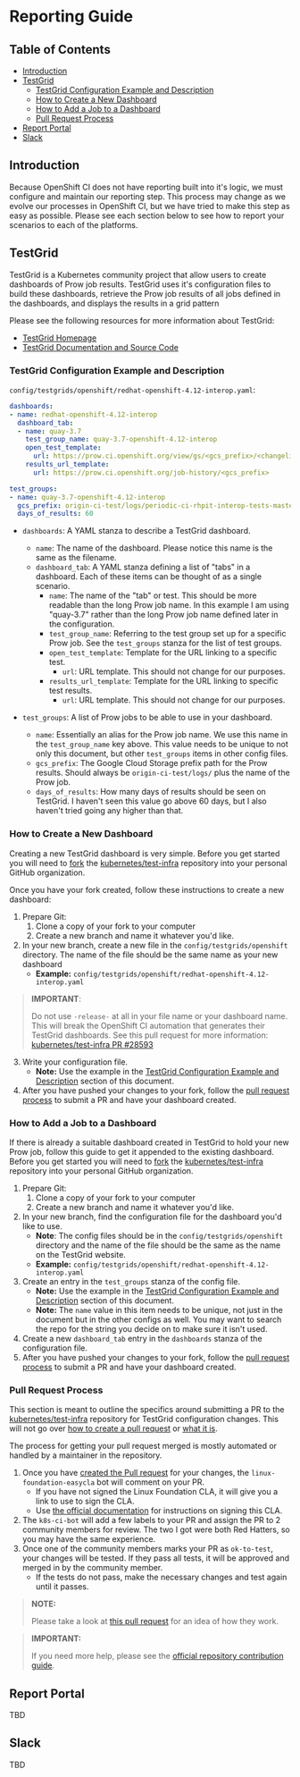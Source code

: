 # Reporting Guide<!-- omit from toc -->

## Table of Contents<!-- omit from toc -->

- [Introduction](#introduction)
- [TestGrid](#testgrid)
  - [TestGrid Configuration Example and Description](#testgrid-configuration-example-and-description)
  - [How to Create a New Dashboard](#how-to-create-a-new-dashboard)
  - [How to Add a Job to a Dashboard](#how-to-add-a-job-to-a-dashboard)
  - [Pull Request Process](#pull-request-process)
- [Report Portal](#report-portal)
- [Slack](#slack)


## Introduction

Because OpenShift CI does not have reporting built into it's logic, we must configure and maintain our reporting step. This process may change as we evolve our processes in OpenShift CI, but we have tried to make this step as easy as possible. Please see each section below to see how to report your scenarios to each of the platforms.

## TestGrid

TestGrid is a Kubernetes community project that allow users to create dashboards of Prow job results. TestGrid uses it's configuration files to build these dashboards, retrieve the Prow job results of all jobs defined in the dashboards, and displays the results in a grid pattern

Please see the following resources for more information about TestGrid:

- [TestGrid Homepage](https://testgrid.k8s.io/)
- [TestGrid Documentation and Source Code](https://github.com/kubernetes/test-infra/tree/master/testgrid)

### TestGrid Configuration Example and Description

`config/testgrids/openshift/redhat-openshift-4.12-interop.yaml`: 

```yaml
dashboards:
- name: redhat-openshift-4.12-interop
  dashboard_tab:
  - name: quay-3.7
    test_group_name: quay-3.7-openshift-4.12-interop
    open_test_template:
      url: https://prow.ci.openshift.org/view/gs/<gcs_prefix>/<changelist>
    results_url_template:
      url: https://prow.ci.openshift.org/job-history/<gcs_prefix>

test_groups:
- name: quay-3.7-openshift-4.12-interop
  gcs_prefix: origin-ci-test/logs/periodic-ci-rhpit-interop-tests-master-ocp-412-quay37-interop-quay-tests-aws-ipi-ocp412
  days_of_results: 60
```

- `dashboards`: A YAML stanza to describe a TestGrid dashboard.
  - `name`: The name of the dashboard. Please notice this name is the same as the filename.
  - `dashboard_tab`: A YAML stanza defining a list of "tabs" in a dashboard. Each of these items can be thought of as a single scenario.
    - `name`: The name of the "tab" or test. This should be more readable than the long Prow job name. In this example I am using "quay-3.7" rather than the long Prow job name defined later in the configuration.
    - `test_group_name`: Referring to the test group set up for a specific Prow job. See the `test_groups` stanza for the list of test groups.
    - `open_test_template`: Template for the URL linking to a specific test.
      - `url`: URL template. This should not change for our purposes.
    - `results_url_template`: Template for the URL linking to specific test results.
      - `url`: URL template. This should not change for our purposes.

- `test_groups`: A list of Prow jobs to be able to use in your dashboard.
  - `name`: Essentially an alias for the Prow job name. We use this name in the `test_group_name` key above. This value needs to be unique to not only this document, but other `test_groups` items in other config files.
  - `gcs_prefix`: The Google Cloud Storage prefix path for the Prow results. Should always be `origin-ci-test/logs/` plus the name of the Prow job.
  - `days_of_results`: How many days of results should be seen on TestGrid. I haven't seen this value go above 60 days, but I also haven't tried going any higher than that.

### How to Create a New Dashboard

Creating a new TestGrid dashboard is very simple. Before you get started you will need to [fork](https://docs.github.com/en/pull-requests/collaborating-with-pull-requests/working-with-forks/about-forks) the [kubernetes/test-infra](https://github.com/kubernetes/test-infra) repository into your personal GitHub organization.


Once you have your fork created, follow these instructions to create a new dashboard:

1. Prepare Git:
   1.  Clone a copy of your fork to your computer
   2.  Create a new branch and name it whatever you'd like.
2. In your new branch, create a new file in the `config/testgrids/openshift` directory. The name of the file should be the same name as your new dashboard
   - **Example:** `config/testgrids/openshift/redhat-openshift-4.12-interop.yaml`

> **IMPORTANT**:
>
> Do not use `-release-` at all in your file name or your dashboard name. This will break the OpenShift CI automation that generates their TestGrid dashboards. See this pull request for more information: [kubernetes/test-infra PR #28593](https://github.com/kubernetes/test-infra/pull/28593 )

3. Write your configuration file.
   - **Note:** Use the example in the [TestGrid Configuration Example and Description](#testgrid-configuration-example-and-description) section of this document.
4. After you have pushed your changes to your fork, follow the [pull request process](#pull-request-process) to submit a PR and have your dashboard created.

### How to Add a Job to a Dashboard

If there is already a suitable dashboard created in TestGrid to hold your new Prow job, follow this guide to get it appended to the existing dashboard. Before you get started you will need to [fork](https://docs.github.com/en/pull-requests/collaborating-with-pull-requests/working-with-forks/about-forks) the [kubernetes/test-infra](https://github.com/kubernetes/test-infra) repository into your personal GitHub organization.

1. Prepare Git:
   1.  Clone a copy of your fork to your computer
   2.  Create a new branch and name it whatever you'd like.
2.  In your new branch, find the configuration file for the dashboard you'd like to use.
    - **Note**: The config files should be in the `config/testgrids/openshift` directory and the name of the file should be the same as the name on the TestGrid website.
    - **Example:** `config/testgrids/openshift/redhat-openshift-4.12-interop.yaml`
3. Create an entry in the `test_groups` stanza of the config file.
    - **Note:** Use the example in the [TestGrid Configuration Example and Description](#testgrid-configuration-example-and-description) section of this document.
    - **Note:** The `name` value in this item needs to be unique, not just in the document but in the other configs as well. You may want to search the repo for the string you decide on to make sure it isn't used.
4. Create a new `dashboard_tab` entry in the `dashboards` stanza of the configuration file. 
5. After you have pushed your changes to your fork, follow the [pull request process](#pull-request-process) to submit a PR and have your dashboard created.

### Pull Request Process

This section is meant to outline the specifics around submitting a PR to the [kubernetes/test-infra](https://github.com/kubernetes/test-infra) repository for TestGrid configuration changes. This will not go over [how to create a pull request](https://docs.github.com/en/pull-requests/collaborating-with-pull-requests/proposing-changes-to-your-work-with-pull-requests/creating-a-pull-request) or [what it is](https://docs.github.com/en/pull-requests/collaborating-with-pull-requests/proposing-changes-to-your-work-with-pull-requests/about-pull-requests). 

The process for getting your pull request merged is mostly automated or handled by a maintainer in the repository.

1. Once you have [created the Pull request](https://docs.github.com/en/pull-requests/collaborating-with-pull-requests/proposing-changes-to-your-work-with-pull-requests/creating-a-pull-request) for your changes, the `linux-foundation-easycla` bot will comment on your PR.
   - If you have not signed the Linux Foundation CLA, it will give you a link to use to sign the CLA.
   - Use [the official documentation](https://github.com/kubernetes/community/blob/master/CLA.md) for instructions on signing this CLA.
2. The `k8s-ci-bot` will add a few labels to your PR and assign the PR to 2 community members for review. The two I got were both Red Hatters, so you may have the same experience.
3. Once one of the community members marks your PR as `ok-to-test`, your changes will be tested. If they pass all tests, it will be approved and merged in by the community member.
   - If the tests do not pass, make the necessary changes and test again until it passes.

> **NOTE:**
>
> Please take a look at [this pull request](https://github.com/kubernetes/test-infra/pull/28449) for an idea of how they work.

> **IMPORTANT:**
>
> If you need more help, please see the [official repository contribution guide](https://github.com/kubernetes/test-infra/blob/master/CONTRIBUTING.md).

## Report Portal

TBD

## Slack

TBD
